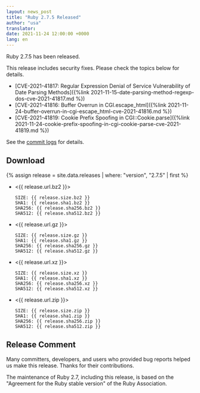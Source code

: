 ```yaml
---
layout: news_post
title: "Ruby 2.7.5 Released"
author: "usa"
translator:
date: 2021-11-24 12:00:00 +0000
lang: en
---
```


Ruby 2.7.5 has been released.

This release includes security fixes.
Please check the topics below for details.

* [CVE-2021-41817: Regular Expression Denial of Service Vulnerability of Date Parsing Methods]({%link 2021-11-15-date-parsing-method-regexp-dos-cve-2021-41817.md %})
* [CVE-2021-41816: Buffer Overrun in CGI.escape_html]({%link 2021-11-24-buffer-overrun-in-cgi-escape_html-cve-2021-41816.md %})
* [CVE-2021-41819: Cookie Prefix Spoofing in CGI::Cookie.parse]({%link 2021-11-24-cookie-prefix-spoofing-in-cgi-cookie-parse-cve-2021-41819.md %})

See the [commit logs](https://github.com/ruby/ruby/compare/v2_7_4...v2_7_5) for details.

## Download

{% assign release = site.data.releases | where: "version", "2.7.5" | first %}

* <{{ release.url.bz2 }}>

      SIZE: {{ release.size.bz2 }}
      SHA1: {{ release.sha1.bz2 }}
      SHA256: {{ release.sha256.bz2 }}
      SHA512: {{ release.sha512.bz2 }}

* <{{ release.url.gz }}>

      SIZE: {{ release.size.gz }}
      SHA1: {{ release.sha1.gz }}
      SHA256: {{ release.sha256.gz }}
      SHA512: {{ release.sha512.gz }}

* <{{ release.url.xz }}>

      SIZE: {{ release.size.xz }}
      SHA1: {{ release.sha1.xz }}
      SHA256: {{ release.sha256.xz }}
      SHA512: {{ release.sha512.xz }}

* <{{ release.url.zip }}>

      SIZE: {{ release.size.zip }}
      SHA1: {{ release.sha1.zip }}
      SHA256: {{ release.sha256.zip }}
      SHA512: {{ release.sha512.zip }}

## Release Comment

Many committers, developers, and users who provided bug reports helped us make this release.
Thanks for their contributions.

The maintenance of Ruby 2.7, including this release, is based on the "Agreement for the Ruby stable version" of the Ruby Association.
